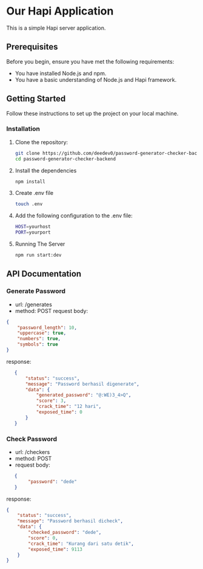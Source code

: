 # Our Hapi Application

This is a simple Hapi server application.

## Prerequisites

Before you begin, ensure you have met the following requirements:
- You have installed Node.js and npm.
- You have a basic understanding of Node.js and Hapi framework.

## Getting Started

Follow these instructions to set up the project on your local machine.

### Installation

1. Clone the repository:
   ```bash
   git clone https://github.com/deedev0/password-generator-checker-backend.git
   cd password-generator-checker-backend
2. Install the dependencies
   ```bash
   npm install
3. Create .env file
   ```bash
   touch .env
4. Add the following configuration to the .env file:
   ```bash
   HOST=yourhost
   PORT=yourport
5. Running The Server
   ```bash
   npm run start:dev

## API Documentation
### Generate Password
- url: /generates
- method: POST
request body:
```json
{
    "password_length": 10,
    "uppercase": true, 
    "numbers": true,
    "symbols": true
}
```
response: 
   ```json
      {
          "status": "success",
          "message": "Password berhasil digenerate",
          "data": {
              "generated_password": "@:WE)3_4>Q",
              "score": 3,
              "crack_time": "12 hari",
              "exposed_time": 0
          }
      }
```
### Check Password
- url: /checkers
- method: POST
- request body:
```json
   {
        "password": "dede"
   }
```
response: 
   ```json
   {
       "status": "success",
       "message": "Password berhasil dicheck",
       "data": {
           "checked_password": "dede",
           "score": 0,
           "crack_time": "Kurang dari satu detik",
           "exposed_time": 9113
       }
   }
